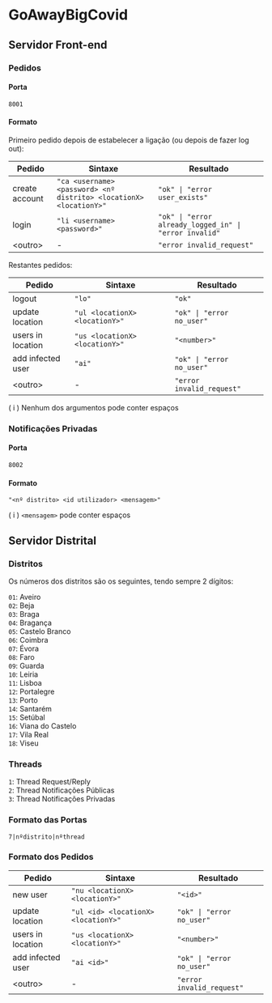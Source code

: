 # GoAwayBigCovid

## Servidor Front-end

### Pedidos

#### Porta

`8001`

#### Formato

Primeiro pedido depois de estabelecer a ligação (ou depois de fazer log out):

| Pedido | Sintaxe | Resultado |
| --- | --- | --- |
| create account | `"ca <username> <password> <nº distrito> <locationX> <locationY>"` | <code>"ok" &#124; "error user_exists"</code> |
| login | `"li <username> <password>"` | <code>"ok" &#124; "error already_logged_in" &#124; "error invalid"</code> |
| \<outro\> | - | `"error invalid_request"` |

Restantes pedidos:

| Pedido | Sintaxe | Resultado |
| --- | --- | --- |
| logout | `"lo"` | `"ok"` |
| update location | `"ul <locationX> <locationY>"` | <code>"ok" &#124; "error no_user"</code> |
| users in location | `"us <locationX> <locationY>"` | `"<number>"` |
| add infected user | `"ai"` | <code>"ok" &#124; "error no_user"</code> |
| \<outro\> | - | `"error invalid_request"` |

( i ) Nenhum dos argumentos pode conter espaços

### Notificações Privadas

#### Porta

`8002`

#### Formato

`"<nº distrito> <id utilizador> <mensagem>"`

( i ) `<mensagem>` pode conter espaços

## Servidor Distrital

### Distritos

Os números dos distritos são os seguintes, tendo sempre 2 dígitos:

`01`: Aveiro\
`02`: Beja\
`03`: Braga\
`04`: Bragança\
`05`: Castelo Branco\
`06`: Coimbra\
`07`: Évora\
`08`: Faro\
`09`: Guarda\
`10`: Leiria\
`11`: Lisboa\
`12`: Portalegre\
`13`: Porto\
`14`: Santarém\
`15`: Setúbal\
`16`: Viana do Castelo\
`17`: Vila Real\
`18`: Viseu

### Threads

`1`: Thread Request/Reply\
`2`: Thread Notificações Públicas\
`3`: Thread Notificações Privadas

### Formato das Portas

`7|nºdistrito|nºthread`

### Formato dos Pedidos

| Pedido | Sintaxe | Resultado |
| --- | --- | --- |
| new user | `"nu <locationX> <locationY>"` | `"<id>"` |
| update location | `"ul <id> <locationX> <locationY>"` | <code>"ok" &#124; "error no_user"</code> |
| users in location | `"us <locationX> <locationY>"` | `"<number>"` |
| add infected user | `"ai <id>"` | <code>"ok" &#124; "error no_user"</code> |
| \<outro\> | - | `"error invalid_request"` |
